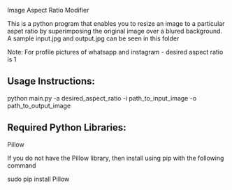 Image Aspect Ratio Modifier

This is a python program that enables you to resize an image to a particular aspet ratio by superimposing the original image over a blured background. A sample input.jpg and output.jpg can be seen in this folder

Note: For profile pictures of whatsapp and instagram - desired aspect ratio is 1


Usage Instructions: 
-------------------

python main.py -a desired_aspect_ratio -i path_to_input_image -o path_to_output_image


Required Python Libraries:
--------------------------

Pillow



If you do not have the Pillow library, then install using pip with the following command

sudo pip install Pillow




